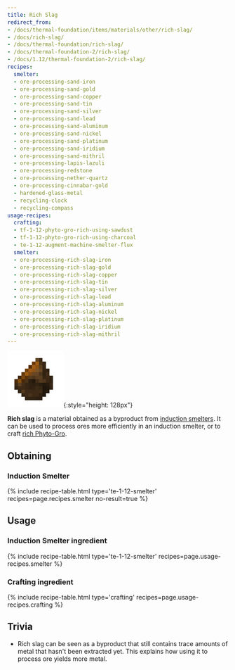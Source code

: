 ```yaml
---
title: Rich Slag
redirect_from:
- /docs/thermal-foundation/items/materials/other/rich-slag/
- /docs/rich-slag/
- /docs/thermal-foundation/rich-slag/
- /docs/thermal-foundation-2/rich-slag/
- /docs/1.12/thermal-foundation-2/rich-slag/
recipes:
  smelter:
  - ore-processing-sand-iron
  - ore-processing-sand-gold
  - ore-processing-sand-copper
  - ore-processing-sand-tin
  - ore-processing-sand-silver
  - ore-processing-sand-lead
  - ore-processing-sand-aluminum
  - ore-processing-sand-nickel
  - ore-processing-sand-platinum
  - ore-processing-sand-iridium
  - ore-processing-sand-mithril
  - ore-processing-lapis-lazuli
  - ore-processing-redstone
  - ore-processing-nether-quartz
  - ore-processing-cinnabar-gold
  - hardened-glass-metal
  - recycling-clock
  - recycling-compass
usage-recipes:
  crafting:
  - tf-1-12-phyto-gro-rich-using-sawdust
  - tf-1-12-phyto-gro-rich-using-charcoal
  - te-1-12-augment-machine-smelter-flux
  smelter:
  - ore-processing-rich-slag-iron
  - ore-processing-rich-slag-gold
  - ore-processing-rich-slag-copper
  - ore-processing-rich-slag-tin
  - ore-processing-rich-slag-silver
  - ore-processing-rich-slag-lead
  - ore-processing-rich-slag-aluminum
  - ore-processing-rich-slag-nickel
  - ore-processing-rich-slag-platinum
  - ore-processing-rich-slag-iridium
  - ore-processing-rich-slag-mithril
---
```


![Rich slag](/assets/images/thermal-foundation-2/slag-rich.png){:style="height: 128px"}


**Rich slag** is a material obtained as a byproduct from [induction
smelters](/docs/1.12/thermal-expansion/induction-smelter/). It can be used to process ores more
efficiently in an induction smelter, or to craft [rich
Phyto-Gro](/docs/1.12/thermal-foundation/rich-phyto-gro/).


Obtaining
---------

### Induction Smelter
{% include recipe-table.html type='te-1-12-smelter' recipes=page.recipes.smelter no-result=true %}


Usage
-----

### Induction Smelter ingredient
{% include recipe-table.html type='te-1-12-smelter' recipes=page.usage-recipes.smelter %}

### Crafting ingredient
{% include recipe-table.html type='crafting' recipes=page.usage-recipes.crafting %}


Trivia
------

* Rich slag can be seen as a byproduct that still contains trace amounts of
  metal that hasn't been extracted yet. This explains how using it to process
  ore yields more metal.
